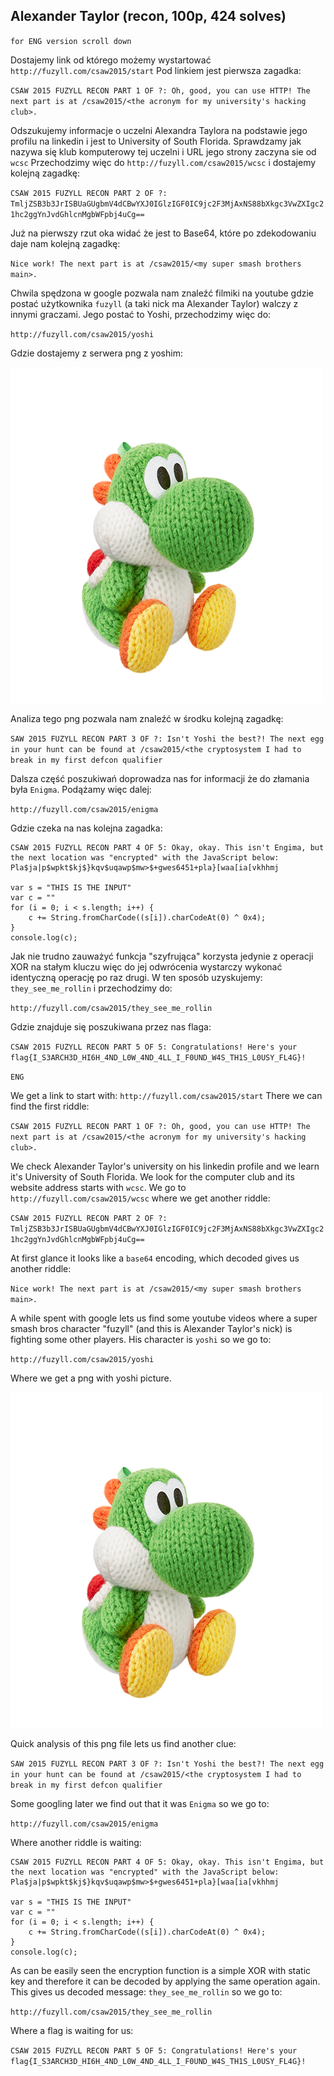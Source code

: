 ## Alexander Taylor (recon, 100p, 424 solves)

`for ENG version scroll down`

Dostajemy link od którego możemy wystartować `http://fuzyll.com/csaw2015/start`
Pod linkiem jest pierwsza zagadka:

`CSAW 2015 FUZYLL RECON PART 1 OF ?: Oh, good, you can use HTTP! The next part is at /csaw2015/<the acronym for my university's hacking club>.`

Odszukujemy informacje o uczelni Alexandra Taylora na podstawie jego profilu na linkedin i jest to University of South Florida. Sprawdzamy jak nazywa się klub komputerowy tej uczelni i URL jego strony zaczyna sie od `wcsc`
Przechodzimy więc do `http://fuzyll.com/csaw2015/wcsc` i dostajemy kolejną zagadkę:

`CSAW 2015 FUZYLL RECON PART 2 OF ?: TmljZSB3b3JrISBUaGUgbmV4dCBwYXJ0IGlzIGF0IC9jc2F3MjAxNS88bXkgc3VwZXIgc21hc2ggYnJvdGhlcnMgbWFpbj4uCg==`

Już na pierwszy rzut oka widać że jest to Base64, które po zdekodowaniu daje nam kolejną zagadkę:

`Nice work! The next part is at /csaw2015/<my super smash brothers main>.`

Chwila spędzona w google pozwala nam znaleźć filmiki na youtube gdzie postać użytkownika `fuzyll` (a taki nick ma Alexander Taylor) walczy z innymi graczami. Jego postać to Yoshi, przechodzimy więc do:

`http://fuzyll.com/csaw2015/yoshi`

Gdzie dostajemy z serwera png z yoshim:

![](./yoshi.png)

Analiza tego png pozwala nam znaleźć w środku kolejną zagadkę:

`SAW 2015 FUZYLL RECON PART 3 OF ?: Isn't Yoshi the best?! The next egg in your hunt can be found at /csaw2015/<the cryptosystem I had to break in my first defcon qualifier`

Dalsza część poszukiwań doprowadza nas for informacji że do złamania była `Enigma`. Podążamy więc dalej:

`http://fuzyll.com/csaw2015/enigma`

Gdzie czeka na nas kolejna zagadka:

```
CSAW 2015 FUZYLL RECON PART 4 OF 5: Okay, okay. This isn't Engima, but the next location was "encrypted" with the JavaScript below: Pla$ja|p$wpkt$kj$}kqv$uqawp$mw>$+gwes6451+pla}[waa[ia[vkhhmj

var s = "THIS IS THE INPUT"
var c = ""
for (i = 0; i < s.length; i++) {
    c += String.fromCharCode((s[i]).charCodeAt(0) ^ 0x4);
}
console.log(c);
```

Jak nie trudno zauważyć funkcja "szyfrująca" korzysta jedynie z operacji XOR na stałym kluczu więc do jej odwrócenia wystarczy wykonać identyczną operację po raz drugi. W ten sposób uzyskujemy: `they_see_me_rollin` i przechodzimy do:

`http://fuzyll.com/csaw2015/they_see_me_rollin`

Gdzie znajduje się poszukiwana przez nas flaga:

`CSAW 2015 FUZYLL RECON PART 5 OF 5: Congratulations! Here's your flag{I_S3ARCH3D_HI6H_4ND_L0W_4ND_4LL_I_F0UND_W4S_TH1S_L0USY_FL4G}!`


`ENG`

We get a link to start with: `http://fuzyll.com/csaw2015/start`
There we can find the first riddle:

`CSAW 2015 FUZYLL RECON PART 1 OF ?: Oh, good, you can use HTTP! The next part is at /csaw2015/<the acronym for my university's hacking club>.`

We check Alexander Taylor's university on his linkedin profile and we learn it's University of South Florida. We look for the computer club and its website address starts with `wcsc`.
We go to `http://fuzyll.com/csaw2015/wcsc` where we get another riddle:

`CSAW 2015 FUZYLL RECON PART 2 OF ?: TmljZSB3b3JrISBUaGUgbmV4dCBwYXJ0IGlzIGF0IC9jc2F3MjAxNS88bXkgc3VwZXIgc21hc2ggYnJvdGhlcnMgbWFpbj4uCg==`

At first glance it looks like a `base64` encoding, which decoded gives us another riddle:

`Nice work! The next part is at /csaw2015/<my super smash brothers main>.`

A while spent with google lets us find some youtube videos where a super smash bros character "fuzyll" (and this is Alexander Taylor's nick) is fighting some other players. His character is `yoshi` so we go to:

`http://fuzyll.com/csaw2015/yoshi`

Where we get a png with yoshi picture. 

![](./yoshi.png)

Quick analysis of this png file lets us find another clue:

`SAW 2015 FUZYLL RECON PART 3 OF ?: Isn't Yoshi the best?! The next egg in your hunt can be found at /csaw2015/<the cryptosystem I had to break in my first defcon qualifier`

Some googling later we find out that it was `Enigma` so we go to:

`http://fuzyll.com/csaw2015/enigma`

Where another riddle is waiting:

```
CSAW 2015 FUZYLL RECON PART 4 OF 5: Okay, okay. This isn't Engima, but the next location was "encrypted" with the JavaScript below: Pla$ja|p$wpkt$kj$}kqv$uqawp$mw>$+gwes6451+pla}[waa[ia[vkhhmj

var s = "THIS IS THE INPUT"
var c = ""
for (i = 0; i < s.length; i++) {
    c += String.fromCharCode((s[i]).charCodeAt(0) ^ 0x4);
}
console.log(c);
```

As can be easily seen the encryption function is a simple XOR with static key and therefore it can be decoded by applying the same operation again. This gives us decoded message: `they_see_me_rollin` so we go to:

`http://fuzyll.com/csaw2015/they_see_me_rollin`

Where a flag is waiting for us:

`CSAW 2015 FUZYLL RECON PART 5 OF 5: Congratulations! Here's your flag{I_S3ARCH3D_HI6H_4ND_L0W_4ND_4LL_I_F0UND_W4S_TH1S_L0USY_FL4G}!`